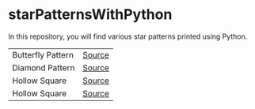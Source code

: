 # starPatternsWithPython
In this repository, you will find various star patterns printed using Python.
<table>
  <tr>
    <td>
Butterfly Pattern
    </td>
    <td>
      <a target="_blank" href="https://github.com/ayanalyser/starPatternsWithPython/blob/main/butterfly.py">Source</a>
    </td>
  </tr>

  <tr>
    <td>Diamond Pattern</td>
    <td>
      <a target="_blank" href="https://github.com/ayanalyser/starPatternsWithPython/blob/main/diamond.py">Source</a>
    </td>
  </tr>

  <tr>
    <td>Hollow Square</td>
    <td>
      <a target="_blank" href="https://github.com/ayanalyser/starPatternsWithPython/blob/main/hollowsquare.py">Source</a>
    </td>
  </tr>

  <tr>
    <td>Hollow Square</td>
    <td>
      <a target="_blank" href="https://github.com/ayanalyser/starPatternsWithPython/blob/main/crossedSquare.py">Source</a>
    </td>
  </tr>
  
</table>
